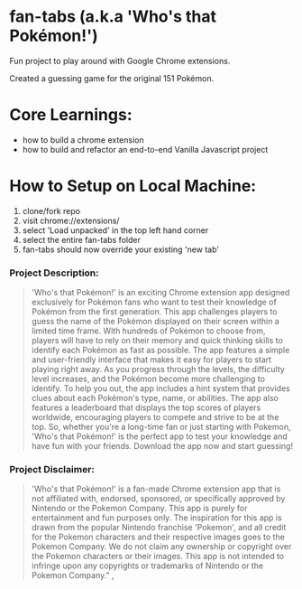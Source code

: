 # fan-tabs (a.k.a 'Who's that Pokémon!')
Fun project to play around with Google Chrome extensions.

Created a guessing game for the original 151 Pokémon.

# Core Learnings:
- how to build a chrome extension
- how to build and refactor an end-to-end Vanilla Javascript project

# How to Setup on Local Machine:
1. clone/fork repo
2. visit chrome://extensions/
3. select 'Load unpacked' in the top left hand corner
4. select the entire fan-tabs folder
5. fan-tabs should now override your existing 'new tab'


### Project Description:
> 'Who's that Pokémon!' is an exciting Chrome extension app designed exclusively for Pokémon fans who want to test their knowledge of Pokémon from the first generation. This app challenges players to guess the name of the Pokémon displayed on their screen within a limited time frame.
> With hundreds of Pokémon to choose from, players will have to rely on their memory and quick thinking skills to identify each Pokémon as fast as possible. The app features a simple and user-friendly interface that makes it easy for players to start playing right away.
> As you progress through the levels, the difficulty level increases, and the Pokémon become more challenging to identify. To help you out, the app includes a hint system that provides clues about each Pokémon's type, name, or abilities.
> The app also features a leaderboard that displays the top scores of players worldwide, encouraging players to compete and strive to be at the top.
> So, whether you're a long-time fan or just starting with Pokemon, 'Who's that Pokémon!' is the perfect app to test your knowledge and have fun with your friends. Download the app now and start guessing!


### Project Disclaimer: 
> 'Who's that Pokémon!' is a fan-made Chrome extension app that is not affiliated with, endorsed, sponsored, or specifically approved by Nintendo or the Pokemon Company. This app is purely for entertainment and fun purposes only. The inspiration for this app is drawn from the popular Nintendo franchise 'Pokemon', and all credit for the Pokemon characters and their respective images goes to the Pokemon Company.
> We do not claim any ownership or copyright over the Pokemon characters or their images. This app is not intended to infringe upon any copyrights or trademarks of Nintendo or the Pokemon Company." ,
